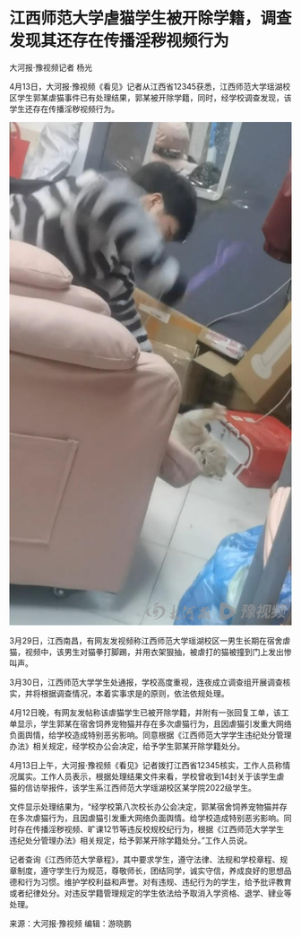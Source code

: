 # 江西师范大学虐猫学生被开除学籍，调查发现其还存在传播淫秽视频行为

大河报·豫视频记者 杨光

4月13日，大河报·豫视频《看见》记者从江西省12345获悉，江西师范大学瑶湖校区学生郭某虐猫事件已有处理结果，郭某被开除学籍，同时，经学校调查发现，该学生还存在传播淫秽视频行为。

![3064e9c82a5d94d7c3a73fbf831762f6.jpg](https://raw.githubusercontent.com/qqhsx/qqnews_image/main/2024/04/13/江西师范大学虐猫学生被开除学籍，调查发现其还存在传播淫秽视频行为/3064e9c82a5d94d7c3a73fbf831762f6.jpg)

3月29日，江西南昌，有网友发视频称江西师范大学瑶湖校区一男生长期在宿舍虐猫，视频中，该男生对猫拳打脚踢，并用衣架狠抽，被虐打的猫被撞到门上发出惨叫声。

3月30日，江西师范大学学生处通报，学校高度重视，连夜成立调查组开展调查核实，并将根据调查情况，本着实事求是的原则，依法依规处理。

4月12日晚，有网友发帖称该虐猫学生已被开除学籍，并附有一张回复工单，该工单显示，学生郭某在宿舍饲养宠物猫并存在多次虐猫行为，且因虐猫引发重大网络负面舆情，给学校造成特别恶劣影响。同意根据《江西师范大学学生违纪处分管理办法》相关规定，经学校办公会决定，给予学生郭某开除学籍处分。

4月13日上午，大河报·豫视频《看见》记者拨打江西省12345核实，工作人员称情况属实。工作人员表示，根据处理结果文件来看，学校曾收到14封关于该学生虐猫的信访举报件，该学生系江西师范大学瑶湖校区某学院2022级学生。

文件显示处理结果为，“经学校第八次校长办公会决定，郭某宿舍饲养宠物猫并存在多次虐猫行为，且因虐猫引发重大网络负面舆情。给学校造成特别恶劣影响。同时存在传播淫秽视频、旷课12节等违反校规校纪行为，根据《江西师范大学学生违纪处分管理办法》相关规定，给予郭某开除学籍处分。”工作人员说。

记者查询《江西师范大学章程》，其中要求学生，遵守法律、法规和学校章程、规章制度，遵守学生行为规范，尊敬师长，团结同学，诚实守信，养成良好的思想品德和行为习惯。维护学校利益和声誉。对有违规、违纪行为的学生，给予批评教育或者纪律处分。对违反学籍管理规定的学生依法给予取消入学资格、退学、肄业等处理。

来源：大河报·豫视频 编辑：游晓鹏

